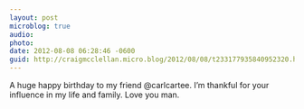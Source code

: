 ```yaml
---
layout: post
microblog: true
audio: 
photo: 
date: 2012-08-08 06:28:46 -0600
guid: http://craigmcclellan.micro.blog/2012/08/08/t233177935840952320.html
---
```

A huge happy birthday to my friend @carlcartee. I’m thankful for your influence in my life and family. Love you man.
